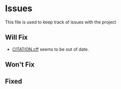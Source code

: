 # Issues

This file is used to keep track of issues with the project

## Will Fix

- [CITATION.cff](./CITATION.cff) seems to be out of date.

## Won't Fix

## Fixed
